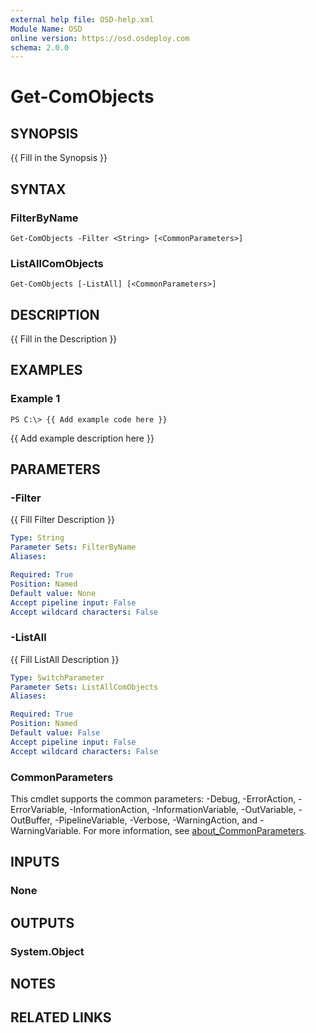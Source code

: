 ```yaml
---
external help file: OSD-help.xml
Module Name: OSD
online version: https://osd.osdeploy.com
schema: 2.0.0
---
```


# Get-ComObjects

## SYNOPSIS
{{ Fill in the Synopsis }}

## SYNTAX

### FilterByName
```
Get-ComObjects -Filter <String> [<CommonParameters>]
```

### ListAllComObjects
```
Get-ComObjects [-ListAll] [<CommonParameters>]
```

## DESCRIPTION
{{ Fill in the Description }}

## EXAMPLES

### Example 1
```
PS C:\> {{ Add example code here }}
```

{{ Add example description here }}

## PARAMETERS

### -Filter
{{ Fill Filter Description }}

```yaml
Type: String
Parameter Sets: FilterByName
Aliases:

Required: True
Position: Named
Default value: None
Accept pipeline input: False
Accept wildcard characters: False
```

### -ListAll
{{ Fill ListAll Description }}

```yaml
Type: SwitchParameter
Parameter Sets: ListAllComObjects
Aliases:

Required: True
Position: Named
Default value: False
Accept pipeline input: False
Accept wildcard characters: False
```

### CommonParameters
This cmdlet supports the common parameters: -Debug, -ErrorAction, -ErrorVariable, -InformationAction, -InformationVariable, -OutVariable, -OutBuffer, -PipelineVariable, -Verbose, -WarningAction, and -WarningVariable. For more information, see [about_CommonParameters](http://go.microsoft.com/fwlink/?LinkID=113216).

## INPUTS

### None
## OUTPUTS

### System.Object
## NOTES

## RELATED LINKS

